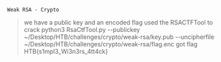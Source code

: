```
Weak RSA - Crypto
```

>we have a public key and an encoded flag
>used the RSACTFTool to crack
	python3 RsaCtfTool.py --publickey ~/Desktop/HTB/challenges/crypto/weak-rsa/key.pub --uncipherfile ~/Desktop/HTB/challenges/crypto/weak-rsa/flag.enc
>got flag
	HTB{s1mpl3_Wi3n3rs_4tt4ck}